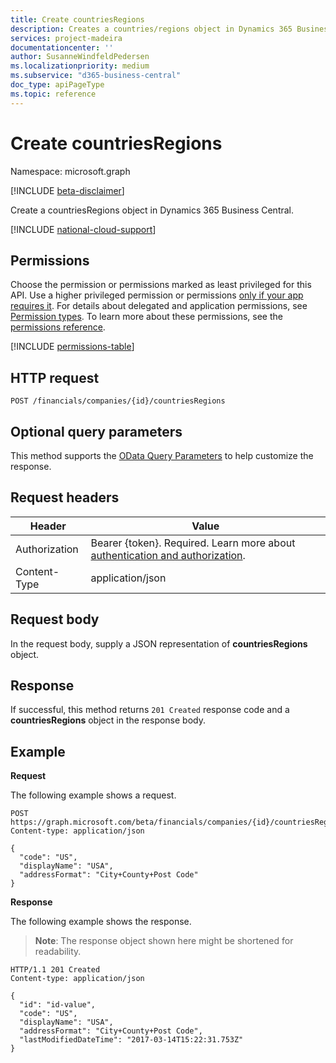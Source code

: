 ```yaml
---
title: Create countriesRegions 
description: Creates a countries/regions object in Dynamics 365 Business Central.
services: project-madeira
documentationcenter: ''
author: SusanneWindfeldPedersen
ms.localizationpriority: medium
ms.subservice: "d365-business-central"
doc_type: apiPageType
ms.topic: reference
---
```


# Create countriesRegions

Namespace: microsoft.graph

[!INCLUDE [beta-disclaimer](../../includes/beta-disclaimer.md)]

Create a countriesRegions object in Dynamics 365 Business Central.

[!INCLUDE [national-cloud-support](../../includes/global-only.md)]

## Permissions
Choose the permission or permissions marked as least privileged for this API. Use a higher privileged permission or permissions [only if your app requires it](/graph/permissions-overview#best-practices-for-using-microsoft-graph-permissions). For details about delegated and application permissions, see [Permission types](/graph/permissions-overview#permission-types). To learn more about these permissions, see the [permissions reference](/graph/permissions-reference).

<!-- { "blockType": "permissions", "name": "dynamics_create_countriesregions" } -->
[!INCLUDE [permissions-table](../includes/permissions/dynamics-create-countriesregions-permissions.md)]

## HTTP request
```http
POST /financials/companies/{id}/countriesRegions
```

## Optional query parameters
This method supports the [OData Query Parameters](/graph/query-parameters) to help customize the response.

## Request headers
|Header|Value|
|------|-----|
|Authorization|Bearer {token}. Required. Learn more about [authentication and authorization](/graph/auth/auth-concepts).|
|Content-Type  |application/json   |

## Request body
In the request body, supply a JSON representation of **countriesRegions** object.

## Response
If successful, this method returns ```201 Created``` response code and a **countriesRegions** object in the response body.

## Example

**Request**

The following example shows a request.

```http
POST https://graph.microsoft.com/beta/financials/companies/{id}/countriesRegions
Content-type: application/json

{
  "code": "US",
  "displayName": "USA",
  "addressFormat": "City+County+Post Code"
}
```

**Response**

The following example shows the response. 

> **Note**: The response object shown here might be shortened for readability.

```http
HTTP/1.1 201 Created
Content-type: application/json

{
  "id": "id-value",
  "code": "US",
  "displayName": "USA",
  "addressFormat": "City+County+Post Code",
  "lastModifiedDateTime": "2017-03-14T15:22:31.753Z"
}

```



